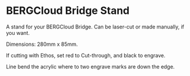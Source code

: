 BERGCloud Bridge Stand
===============

A stand for your BERGCloud Bridge. Can be laser-cut or made manually, if you want.

Dimensions: 280mm x 85mm.

If cutting with Ethos, set red to Cut-through, and black to engrave.

Line bend the acrylic where to two engrave marks are down the edge.
